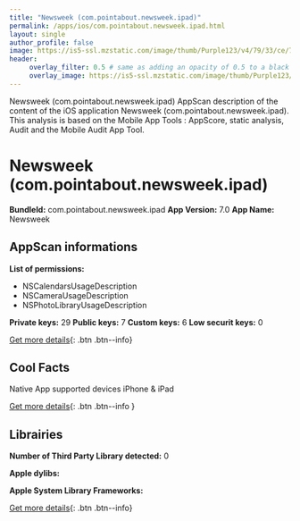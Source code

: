 ```yaml
---
title: "Newsweek (com.pointabout.newsweek.ipad)"
permalink: /apps/ios/com.pointabout.newsweek.ipad.html
layout: single
author_profile: false
image: https://is5-ssl.mzstatic.com/image/thumb/Purple123/v4/79/33/ce/7933cee1-223e-57d9-f691-aa96f10a9650/AppIcon-0-1x_U007emarketing-0-0-85-220-0-7.png/512x512bb.jpg
header: 
     overlay_filter: 0.5 # same as adding an opacity of 0.5 to a black background
     overlay_image: https://is5-ssl.mzstatic.com/image/thumb/Purple123/v4/79/33/ce/7933cee1-223e-57d9-f691-aa96f10a9650/AppIcon-0-1x_U007emarketing-0-0-85-220-0-7.png/512x512bb.jpg
---
```

Newsweek (com.pointabout.newsweek.ipad) AppScan description of the content of the iOS application Newsweek (com.pointabout.newsweek.ipad). This analysis is based on the Mobile App Tools : AppScore, static analysis, Audit and the Mobile Audit App Tool.

# Newsweek (com.pointabout.newsweek.ipad)

**BundleId:** com.pointabout.newsweek.ipad
**App Version:** 7.0
**App Name:** Newsweek


## AppScan informations 

**List of permissions:** 
- NSCalendarsUsageDescription
- NSCameraUsageDescription
- NSPhotoLibraryUsageDescription
  
  
**Private keys:** 29
**Public keys:** 7
**Custom keys:** 6
**Low securit keys:** 0
  
[Get more details](/pricing.html){: .btn .btn--info}

## Cool Facts

Native App
supported devices iPhone & iPad
  
[Get more details](/pricing.html){: .btn .btn--info }

## Librairies 
**Number of Third Party Library detected:** 0


**Apple dylibs:**


**Apple System Library Frameworks:**


  
[Get more details](/pricing.html){: .btn .btn--info}

